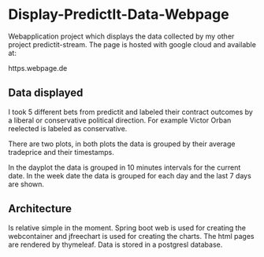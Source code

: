 # Display-PredictIt-Data-Webpage
Webapplication project which displays the data collected by my other project predictit-stream. The page is hosted with google cloud and available at:

https.webpage.de

## Data displayed

I took 5 different bets from predictit and labeled their contract outcomes by a liberal or conservative political direction. For example Victor Orban reelected is labeled as conservative.

There are two plots, in both plots the data is grouped by their average tradeprice and their timestamps.

In the dayplot the data is grouped in 10 minutes intervals for the current date. 
In the week date the data is grouped for each day and the last 7 days are shown.


## Architecture
Is relative simple in the moment. Spring boot web is used for creating the webcontainer and jfreechart is used for creating the charts. 
The html pages are rendered by thymeleaf. Data is stored in a postgresl database.
